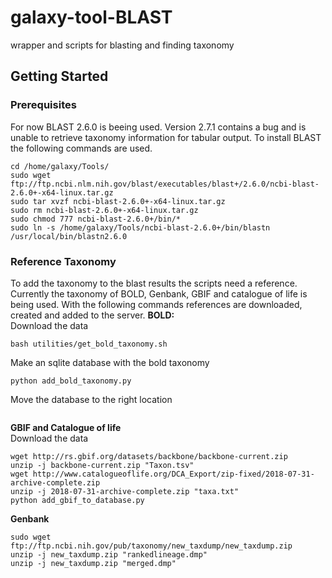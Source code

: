 # galaxy-tool-BLAST
wrapper and scripts for blasting and finding taxonomy
## Getting Started
### Prerequisites
For now BLAST 2.6.0 is beeing used. Version 2.7.1 contains a bug and is unable to retrieve taxonomy information for tabular output.
To install BLAST the following commands are used.
```
cd /home/galaxy/Tools/
sudo wget ftp://ftp.ncbi.nlm.nih.gov/blast/executables/blast+/2.6.0/ncbi-blast-2.6.0+-x64-linux.tar.gz
sudo tar xvzf ncbi-blast-2.6.0+-x64-linux.tar.gz
sudo rm ncbi-blast-2.6.0+-x64-linux.tar.gz
sudo chmod 777 ncbi-blast-2.6.0+/bin/*
sudo ln -s /home/galaxy/Tools/ncbi-blast-2.6.0+/bin/blastn /usr/local/bin/blastn2.6.0
```
### Reference Taxonomy
To add the taxonomy to the blast results the scripts need a reference. Currently the taxonomy of BOLD, Genbank, GBIF and catalogue of life is being used. 
With the following commands references are downloaded, created and added to the server.
**BOLD:**<br />
Download the data
```
bash utilities/get_bold_taxonomy.sh
```
Make an sqlite database with the bold taxonomy
```
python add_bold_taxonomy.py
```
Move the database to the right location
```
```
**GBIF and Catalogue of life**<br />
Download the data
```
wget http://rs.gbif.org/datasets/backbone/backbone-current.zip
unzip -j backbone-current.zip "Taxon.tsv"
wget http://www.catalogueoflife.org/DCA_Export/zip-fixed/2018-07-31-archive-complete.zip
unzip -j 2018-07-31-archive-complete.zip "taxa.txt"
python add_gbif_to_database.py
```
**Genbank**<br />
```
sudo wget ftp://ftp.ncbi.nih.gov/pub/taxonomy/new_taxdump/new_taxdump.zip
unzip -j new_taxdump.zip "rankedlineage.dmp"
unzip -j new_taxdump.zip "merged.dmp"
```

